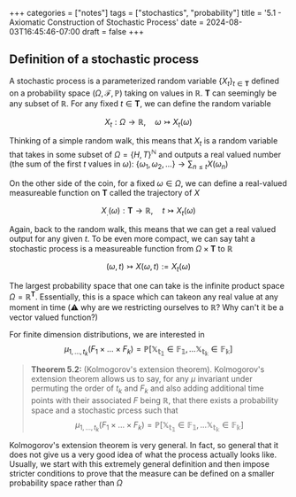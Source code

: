 +++
categories = ["notes"]
tags = ["stochastics", "probability"]
title = '5.1 - Axiomatic Construction of Stochastic Process'
date = 2024-08-03T16:45:46-07:00
draft = false
+++

## Definition of a stochastic process

A stochastic process is a parameterized random variable $\{X_t\}_{t\in\mathbf{T}}$ defined on a probability space $(\Omega, \mathcal{F}, \mathbb{P})$ taking on values in $\mathbb{R}$. $\mathbf{T}$ can seemingly be any subset of $\mathbb{R}$. For any fixed $t \in \mathbf{T}$, we can define the random variable

$$X_t: \Omega \rightarrow \mathbb{R}, \quad \omega \rightarrowtail X_t(\omega)$$

Thinking of a simple random walk, this means that $X_t$ is a random variable that takes in some subset of $\Omega = \{H,T\}^\mathbb{N}$ and outputs a real valued number (the sum of the first $t$ values in $\omega$): $\{\omega_1, \omega_2, \ldots \} \rightarrow \sum_{n \leq t} X(\omega_n)$

On the other side of the coin, for a fixed $\omega \in \Omega$, we can define a real-valued measureable function on $\mathbf{T}$ called the trajectory of $X$

$$X_.(\omega): \mathbf{T} \rightarrow \mathbb{R}, \quad t \rightarrowtail X_t(\omega)$$

Again, back to the random walk, this means that we can get a real valued output for any given $t$. To be even more compact, we can say taht a stochastic process is a measureable function from $\Omega \times \mathbf{T}$ to $\mathbb{R}$

$$(\omega, t) \rightarrowtail X(\omega, t) := X_t(\omega)$$

The largest probability space that one can take is the infinite product space $\Omega = \mathbb{R}^\mathbf{T}$. Essentially, this is a space which can takeon any real value at any moment in time (:warning: why are we restricting ourselves to $\mathbb{R}$? Why can't it be a vector valued function?)

For finite dimension distributions, we are interested in
$$\mu_{1,\ldots,t_k}(F_1 \times \ldots \times F_k) = \mathbb{P[X_{t_1}\in F_1, \ldots X_{t_k} \in F_k]}$$

> **Theorem 5.2:** (Kolmogorov's extension theorem). Kolmogorov's extension theorem allows us to say, for any $\mu$ invariant under permuting the order of $t_k$ and $F_k$ and also adding additional time points with their associated $F$ being $\mathbb{R}$, that there exists a probability space and a stochastic prcess such that
> $$\mu_{1,\ldots,t_k}(F_1 \times \ldots \times F_k) = \mathbb{P[X_{t_1}\in F_1, \ldots X_{t_k} \in F_k]}$$ 

Kolmogorov's extension theorem is very general. In fact, so general that it does not give us a very good idea of what the process actually looks like. Usually, we start with this extremely general definition and then impose stricter conditions to prove that the measure can be defined on a smaller probability space rather than $\Omega$
